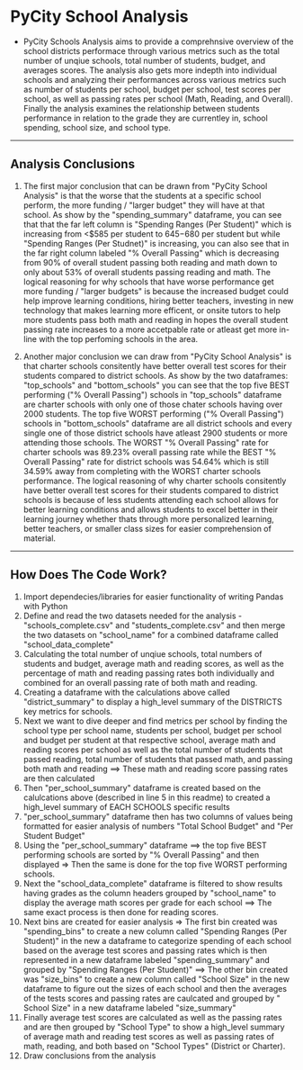 # PyCity School Analysis #
- PyCity Schools Analysis aims to provide a comprehnsive overview of the school districts performace through various metrics such as the total number of unqiue schools, total number of students, budget, and averages scores. The analysis also gets more indepth into individual schools and analyzing their performances across various metrics such as number of students per school, budget per school, test scores per school, as well as passing rates per school (Math, Reading, and Overall). Finally the analysis examines the relationship between students performance in relation to the grade they are currentley in, school spending, school size, and school type.
---

## Analysis Conclusions
1) The first major conclusion that can be drawn from "PyCity School Analysis" is that the worse that the students at a specific school perform, the more funding / "larger budget" they will have at that school. As show by the "spending_summary" dataframe, you can see that that the far left column is "Spending Ranges (Per Student)" which is increasing from <$585 per student to $645-$680 per student but while "Spending Ranges (Per Studnet)" is increasing, you can also see that in the far right column labeled "% Overall Passing" which is decreasing from 90% of overall student passing both reading and math down to only about 53% of overall students passing reading and math. The logical reasoning for why schools that have worse performance get more funding / "larger budgets" is because the increased budget could help improve learning conditions, hiring better teachers, investing in new technology that makes learning more efficent, or onsite tutors to help more students pass both math and reading in hopes the overall student passing rate increases to a more accetpable rate or atleast get more in-line with the top perfoming schools in the area.

2) Another major conclusion we can draw from "PyCity School Analysis" is that charter schools consitently have better overall test scores for their students compared to district schools. As show by the two dataframes: "top_schools" and "bottom_schools" you can see that the top five BEST performing ("% Overall Passing") schools in "top_schools" dataframe are charter schools with only one of those chater schools having over 2000 students. The top five WORST performing ("% Overall Passing") schools in "bottom_schools" dataframe are all district schools and every single one of those district schools have atleast 2900 students or more attending those schools. The WORST "% Overall Passing" rate for charter schools was 89.23% overall passing rate while the BEST "% Overall Passing" rate for district schools was 54.64% which is still 34.59% away from completing with the WORST charter schools performance. The logical reasoning of why charter schools consitently have better overall test scores for their students compared to district schools is because of less students attending each school allows for better learning conditions and allows students to excel better in their learning journey whether thats through more personalized learning, better teachers, or smaller class sizes for easier comprehension of material.
---

## How Does The Code Work?
1) Import dependecies/libraries for easier functionality of writing Pandas with Python
2) Define and read the two datasets needed for the analysis - "schools_complete.csv" and "students_complete.csv" and then merge the two datasets on "school_name" for a combined dataframe called "school_data_complete"
3) Calculating the total number of unqiue schools, total numbers of students and budget, average math and reading scores, as well as the percentage of math and reading passing rates both individually and combined for an overall passing rate of both math and reading.
4) Creating a dataframe with the calculations above called "district_summary" to display a high_level summary of the DISTRICTS key metrics for schools.
5) Next we want to dive deeper and find metrics per school by finding the school type per school name, students per school, budget per school and budget per student at that respective school, average math and reading scores per school as well as the total number of students that passed reading, total number of students that passed math, and passing both math and reading ==> These math and reading score passing rates are then calculated
6) Then "per_school_summary" dataframe is created based on the calulcations above (described in line 5 in this readme) to created a high_level summary of EACH SCHOOLS specific results
7) "per_school_summary" dataframe then has two columns of values being formatted for easier analysis of numbers "Total School Budget" and "Per Student Budget"
8) Using the "per_school_summary" dataframe ==> the top five BEST performing schools are sorted by "% Overall Passing" and then displayed => Then the same is done for the top five WORST performing schools.
9) Next the "school_data_complete" dataframe is filtered to show results having grades as the column headers grouped by "school_name" to display the average math scores per grade for each school ==> The same exact process is then done for reading scores.
10) Next bins are created for easier analysis => The first bin created was "spending_bins" to create a new column  called "Spending Ranges (Per Student)" in the new a dataframe to categorize spending of each school based on the average test scores and passing rates which is then represented in a new dataframe labeled "spending_summary" and grouped by "Spending Ranges (Per Student)"  ==> The other bin created was "size_bins" to create a new column called "School Size" in the new dataframe to figure out the sizes of each school and then the averages of the tests scores and passing rates are caulcated and grouped by " School Size" in a new dataframe labeled "size_summary"
11) Finally average test scores are calculated as well as the passing rates and are then grouped by "School Type" to show a high_level summary of average math and reading test scores as well as passing rates of math, reading, and both based on "School Types" (District or Charter).
12) Draw conclusions from the analysis
   
